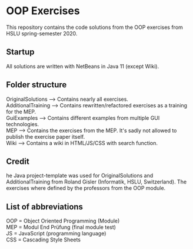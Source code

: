 # OOP Exercises
This repository contains the code solutions from the OOP exercises from HSLU spring-semester 2020.

## Startup

All solutions are written with NetBeans in Java 11 (except Wiki).

## Folder structure

OriginalSolutions   --> Contains nearly all exercises.<br/>
AdditionalTraining  --> Contains rewritten/refactored exercises as a training for the MEP.<br/>
GuiExamples         --> Contains different examples from multiple GUI technologies.<br/>
MEP                 --> Contains the exercises from the MEP. It's sadly not allowed to publish the exercise paper itself.<br/>
Wiki                --> Contains a wiki in HTML/JS/CSS with search function.<br/>

## Credit

he Java project-template was used for OriginalSolutions and AdditionalTraining from Roland Gisler (Informatik, HSLU, Switzerland).
The exercises where defined by the professors from the OOP module.

## List of abbreviations

OOP = Object Oriented Programming (Module)<br/>
MEP = Modul End Prüfung (final module test)<br/>
JS = JavaScript (programming language)<br/>
CSS = Cascading Style Sheets<br/>